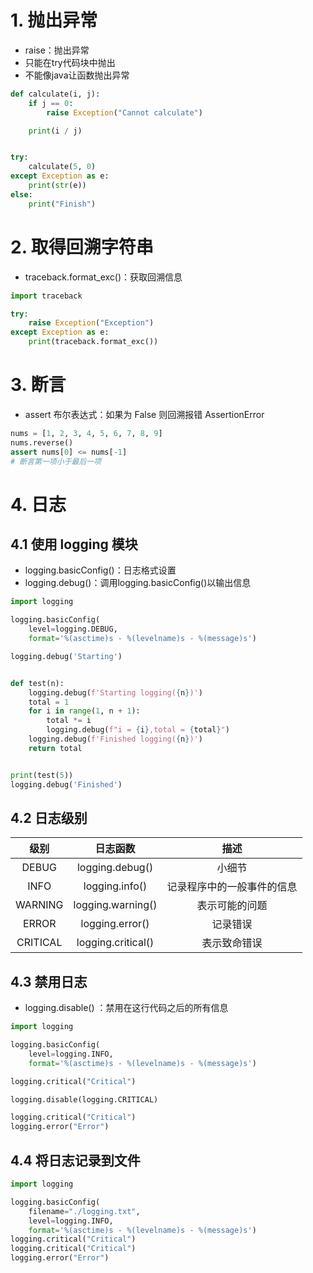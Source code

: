 # 1. 抛出异常

- raise：抛出异常
- 只能在try代码块中抛出
- 不能像java让函数抛出异常

```python
def calculate(i, j):
    if j == 0:
        raise Exception("Cannot calculate")

    print(i / j)


try:
    calculate(5, 0)
except Exception as e:
    print(str(e))
else:
    print("Finish")
```



# 2. 取得回溯字符串

- traceback.format_exc()：获取回溯信息

```python
import traceback

try:
    raise Exception("Exception")
except Exception as e:
    print(traceback.format_exc())
```



# 3. 断言

- assert 布尔表达式：如果为 False 则回溯报错 AssertionError

```python
nums = [1, 2, 3, 4, 5, 6, 7, 8, 9]
nums.reverse()
assert nums[0] <= nums[-1]
# 断言第一项小于最后一项
```



# 4. 日志

## 4.1 使用 logging 模块

- logging.basicConfig()：日志格式设置
- logging.debug()：调用logging.basicConfig()以输出信息

```python
import logging

logging.basicConfig(
    level=logging.DEBUG,
    format='%(asctime)s - %(levelname)s - %(message)s')

logging.debug('Starting')


def test(n):
    logging.debug(f'Starting logging({n})')
    total = 1
    for i in range(1, n + 1):
        total *= i
        logging.debug(f"i = {i},total = {total}")
    logging.debug(f'Finished logging({n})')
    return total


print(test(5))
logging.debug('Finished')
```



## 4.2 日志级别

|   级别   |      日志函数      |            描述            |
| :------: | :----------------: | :------------------------: |
|  DEBUG   |  logging.debug()   |           小细节           |
|   INFO   |   logging.info()   | 记录程序中的一般事件的信息 |
| WARNING  | logging.warning()  |       表示可能的问题       |
|  ERROR   |  logging.error()   |          记录错误          |
| CRITICAL | logging.critical() |        表示致命错误        |



## 4.3 禁用日志

- logging.disable() ：禁用在这行代码之后的所有信息

```python
import logging

logging.basicConfig(
    level=logging.INFO,
    format='%(asctime)s - %(levelname)s - %(message)s')

logging.critical("Critical")

logging.disable(logging.CRITICAL)

logging.critical("Critical")
logging.error("Error")
```



## 4.4 将日志记录到文件

```python
import logging

logging.basicConfig(
    filename="./logging.txt",
    level=logging.INFO,
    format='%(asctime)s - %(levelname)s - %(message)s')
logging.critical("Critical")
logging.critical("Critical")
logging.error("Error")
```

